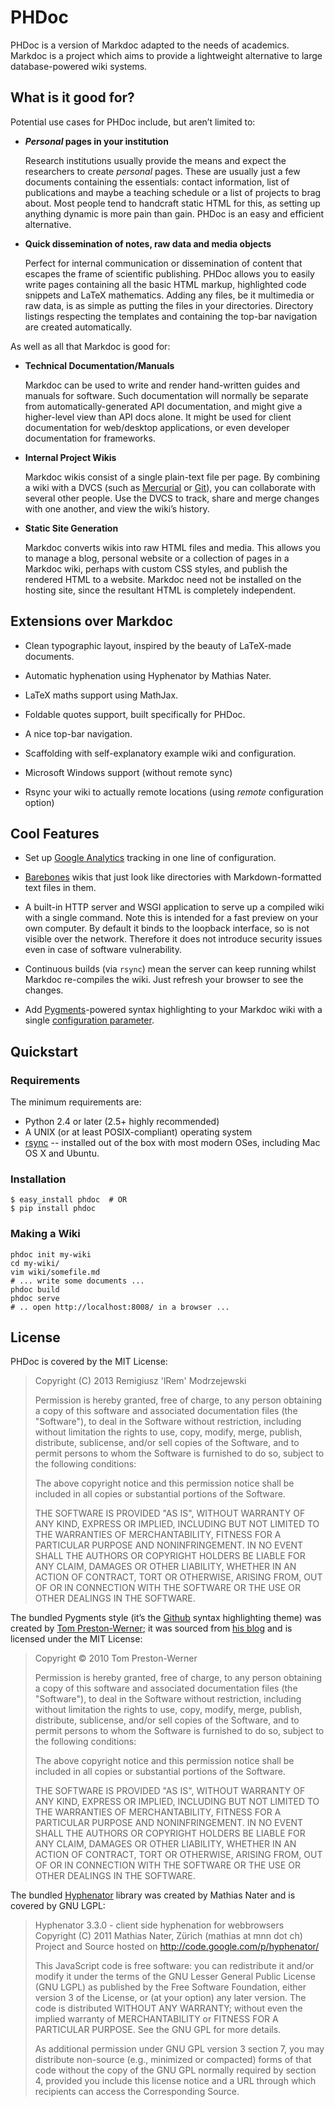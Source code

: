 # PHDoc

PHDoc is a version of Markdoc adapted to the needs of academics.
Markdoc is a project which aims to 
provide a lightweight alternative to large database-powered wiki systems.



## What is it good for?

Potential use cases for PHDoc include, but aren’t limited to:

*   ***Personal* pages in your institution**

    Research institutions usually provide the means
    and expect the researchers
    to create *personal* pages.
    These are usually just a few documents containing the essentials:
    contact information, list of publications
    and maybe a teaching schedule or a list of projects to brag about.
    Most people tend to handcraft static HTML for this,
    as setting up anything dynamic is more pain than gain.
    PHDoc is an easy and efficient alternative.

*   **Quick dissemination of notes, raw data and media objects**

    Perfect for internal communication
    or dissemination of content that escapes the frame of scientific
    publishing.
    PHDoc allows you to easily write pages containing 
    all the basic HTML markup,
    highlighted code snippets
    and LaTeX mathematics.
    Adding any files,
    be it multimedia or raw data,
    is as simple as putting the files in your directories.
    Directory listings respecting the templates 
    and containing the top-bar navigation
    are created automatically.
    
As well as all that Markdoc is good for:
    
*   **Technical Documentation/Manuals**

    Markdoc can be used to write and render hand-written guides and manuals for
    software. Such documentation will normally be separate from
    automatically-generated API documentation, and might give a higher-level
    view than API docs alone. It might be used for client documentation for
    web/desktop applications, or even developer documentation for frameworks.

*   **Internal Project Wikis**
    
    Markdoc wikis consist of a single plain-text file per page. By combining a
    wiki with a DVCS (such as [Mercurial][] or [Git][]), you can collaborate
    with several other people. Use the DVCS to track, share and merge changes
    with one another, and view the wiki’s history.
    
  [Mercurial]: http://mercurial.selenic.com/
  [Git]: http://git-scm.com/

*   **Static Site Generation**

    Markdoc converts wikis into raw HTML files and media. This allows you to
    manage a blog, personal website or a collection of pages in a Markdoc wiki,
    perhaps with custom CSS styles, and publish the rendered HTML to a website.
    Markdoc need not be installed on the hosting site, since the resultant HTML
    is completely independent.

## Extensions over Markdoc

*   Clean typographic layout, inspired by the beauty of LaTeX-made documents.

*   Automatic hyphenation using Hyphenator by Mathias Nater.

*   LaTeX maths support using MathJax.

*   Foldable quotes support, built specifically for PHDoc.

*   A nice top-bar navigation.

*   Scaffolding with self-explanatory example wiki and configuration.

*   Microsoft Windows support (without remote sync)

*   Rsync your wiki to actually remote locations 
    (using *remote* configuration option)

## Cool Features

*   Set up [Google Analytics][] tracking in one line of configuration.

*   [Barebones][] wikis that just look like directories with Markdown-formatted
    text files in them.

*   A built-in HTTP server and WSGI application to serve up a compiled wiki with
    a single command. 
    Note this is intended for a fast preview on your own computer.
    By default it binds to the loopback interface,
    so is not visible over the network.
    Therefore it does not introduce security issues even in case of software vulnerability.

*   Continuous builds (via `rsync`) mean the server can keep running whilst
    Markdoc re-compiles the wiki. Just refresh your browser to see the changes.

*   Add [Pygments][]-powered syntax highlighting to your Markdoc wiki with a
    single [configuration parameter][syntax-highlighting].

[google analytics]: http://markdoc.org/ref/configuration#metadata
[barebones]: http://markdoc.org/tips/barebones
[pygments]: http://pygments.org/
[syntax-highlighting]: http://markdoc.org/tips/syntax-highlighting
[licensing]: http://markdoc.org/about#license


## Quickstart

### Requirements

The minimum requirements are:

  * Python 2.4 or later (2.5+ highly recommended)
  * A UNIX (or at least POSIX-compliant) operating system
  * [rsync](http://www.samba.org/rsync/) -- installed out of the box with most
    modern OSes, including Mac OS X and Ubuntu. 

### Installation

    $ easy_install phdoc  # OR
    $ pip install phdoc


### Making a Wiki

    phdoc init my-wiki
    cd my-wiki/
    vim wiki/somefile.md
    # ... write some documents ...
    phdoc build
    phdoc serve
    # .. open http://localhost:8008/ in a browser ...

## License

PHDoc is covered by the MIT License:

> Copyright (C) 2013 Remigiusz 'lRem' Modrzejewski
>
> Permission is hereby granted, free of charge, to any person obtaining a copy
> of this software and associated documentation files (the "Software"), to deal
> in the Software without restriction, including without limitation the rights
> to use, copy, modify, merge, publish, distribute, sublicense, and/or sell
> copies of the Software, and to permit persons to whom the Software is
> furnished to do so, subject to the following conditions:
>
> The above copyright notice and this permission notice shall be included in
> all copies or substantial portions of the Software.
> 
> THE SOFTWARE IS PROVIDED "AS IS", WITHOUT WARRANTY OF ANY KIND, EXPRESS OR
> IMPLIED, INCLUDING BUT NOT LIMITED TO THE WARRANTIES OF MERCHANTABILITY,
> FITNESS FOR A PARTICULAR PURPOSE AND NONINFRINGEMENT. IN NO EVENT SHALL THE
> AUTHORS OR COPYRIGHT HOLDERS BE LIABLE FOR ANY CLAIM, DAMAGES OR OTHER
> LIABILITY, WHETHER IN AN ACTION OF CONTRACT, TORT OR OTHERWISE, ARISING FROM,
> OUT OF OR IN CONNECTION WITH THE SOFTWARE OR THE USE OR OTHER DEALINGS IN THE
> SOFTWARE.

The bundled Pygments style (it’s the [Github][] syntax highlighting theme) was
created by [Tom Preston-Werner][]; it was sourced from [his blog][] and is
licensed under the MIT License:

  [github]: http://github.com/
  [tom preston-werner]: http://tom.preston-werner.com/
  [his blog]: http://github.com/mojombo/tpw/

> Copyright © 2010 Tom Preston-Werner
> 
> Permission is hereby granted, free of charge, to any person
> obtaining a copy of this software and associated documentation
> files (the "Software"), to deal in the Software without
> restriction, including without limitation the rights to use,
> copy, modify, merge, publish, distribute, sublicense, and/or sell
> copies of the Software, and to permit persons to whom the
> Software is furnished to do so, subject to the following
> conditions:
> 
> The above copyright notice and this permission notice shall be
> included in all copies or substantial portions of the Software.
> 
> THE SOFTWARE IS PROVIDED "AS IS", WITHOUT WARRANTY OF ANY KIND,
> EXPRESS OR IMPLIED, INCLUDING BUT NOT LIMITED TO THE WARRANTIES
> OF MERCHANTABILITY, FITNESS FOR A PARTICULAR PURPOSE AND
> NONINFRINGEMENT. IN NO EVENT SHALL THE AUTHORS OR COPYRIGHT
> HOLDERS BE LIABLE FOR ANY CLAIM, DAMAGES OR OTHER LIABILITY,
> WHETHER IN AN ACTION OF CONTRACT, TORT OR OTHERWISE, ARISING
> FROM, OUT OF OR IN CONNECTION WITH THE SOFTWARE OR THE USE OR
> OTHER DEALINGS IN THE SOFTWARE.

The bundled [Hyphenator][] library was created by Mathias Nater
and is covered by GNU LGPL:

 
>  Hyphenator 3.3.0 - client side hyphenation for webbrowsers
>  Copyright (C) 2011  Mathias Nater, Zürich (mathias at mnn dot ch)
>  Project and Source hosted on http://code.google.com/p/hyphenator/
> 
>  This JavaScript code is free software: you can redistribute
>  it and/or modify it under the terms of the GNU Lesser
>  General Public License (GNU LGPL) as published by the Free Software
>  Foundation, either version 3 of the License, or (at your option)
>  any later version.  The code is distributed WITHOUT ANY WARRANTY;
>  without even the implied warranty of MERCHANTABILITY or FITNESS
>  FOR A PARTICULAR PURPOSE.  See the GNU GPL for more details.
>
>  As additional permission under GNU GPL version 3 section 7, you
>  may distribute non-source (e.g., minimized or compacted) forms of
>  that code without the copy of the GNU GPL normally required by
>  section 4, provided you include this license notice and a URL
>  through which recipients can access the Corresponding Source.

[Hyphenator]: http://code.google.com/p/hyphenator/
